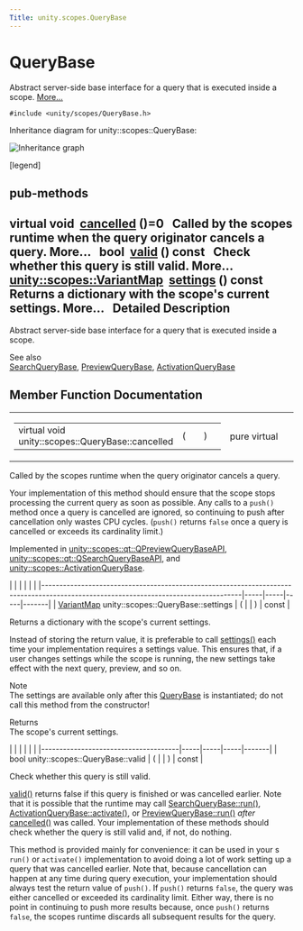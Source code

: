 ```yaml
---
Title: unity.scopes.QueryBase
---
```

        
QueryBase
=========

Abstract server-side base interface for a query that is executed inside a scope. [More...](#details)

`#include <unity/scopes/QueryBase.h>`

Inheritance diagram for unity::scopes::QueryBase:

![Inheritance graph](https://developer.ubuntu.com/static/devportal_uploaded/f781bf1b-ef20-45e7-8bb9-6abd9c664667-api/scopes/cpp/sdk-15.04.5/unity.scopes.QueryBase/classunity_1_1scopes_1_1_query_base__inherit__graph.png)

<span class="legend">\[legend\]</span>

pub-methods
------------------------------------------------------

virtual void 
<a href="#a596b19dbfd6efe96b834be75a9b64c68">cancelled</a> ()=0
 
Called by the scopes runtime when the query originator cancels a query. More...
 
bool 
<a href="#a095e61eabe2042eeea5c4df1a444d7d4">valid</a> () const
 
Check whether this query is still valid. More...
 
<a href="../unity.scopes.md#ad5d8ccfa11a327fca6f3e4cee11f4c10">unity::scopes::VariantMap</a> 
<a href="#ab6a25ba587387a7f490b8b5a081e9ed6">settings</a> () const
 
Returns a dictionary with the scope's current settings. More...
 
<span id="details"></span>
Detailed Description
--------------------

Abstract server-side base interface for a query that is executed inside a scope.

See also  
<a href="unity.scopes.SearchQueryBase.md" title="Abstract base class to represent a particular query. ">SearchQueryBase</a>, <a href="unity.scopes.PreviewQueryBase.md" title="Abstract base class to represent a particular preview. ">PreviewQueryBase</a>, <a href="unity.scopes.ActivationQueryBase.md" title="Base class for an activation request that is executed inside a scope. ">ActivationQueryBase</a>

Member Function Documentation
-----------------------------

<span id="a596b19dbfd6efe96b834be75a9b64c68" class="anchor"></span>
<table>
<colgroup>
<col width="50%" />
<col width="50%" />
</colgroup>
<tbody>
<tr class="odd">
<td><table>
<tbody>
<tr class="odd">
<td>virtual void unity::scopes::QueryBase::cancelled</td>
<td>(</td>
<td></td>
<td>)</td>
<td></td>
</tr>
</tbody>
</table></td>
<td><span class="mlabels"><span class="mlabel">pure virtual</span></span></td>
</tr>
</tbody>
</table>

Called by the scopes runtime when the query originator cancels a query.

Your implementation of this method should ensure that the scope stops processing the current query as soon as possible. Any calls to a `push()` method once a query is cancelled are ignored, so continuing to push after cancellation only wastes CPU cycles. (`push()` returns `false` once a query is cancelled or exceeds its cardinality limit.)

Implemented in <a href="../unity.scopes.qt.QPreviewQueryBaseAPI.md#ac68c5e63e55f818a31a358c8f87ccdeb">unity::scopes::qt::QPreviewQueryBaseAPI</a>, <a href="../unity.scopes.qt.QSearchQueryBaseAPI.md#a81a9ed98e8b092e4cd48aed63bb49f1a">unity::scopes::qt::QSearchQueryBaseAPI</a>, and <a href="../unity.scopes.ActivationQueryBase.md#af9b8e83ac6716db51aba942aca9cc6be">unity::scopes::ActivationQueryBase</a>.

<span id="ab6a25ba587387a7f490b8b5a081e9ed6" class="anchor"></span>
|                                                                                                                                     |     |     |     |       |
|-------------------------------------------------------------------------------------------------------------------------------------|-----|-----|-----|-------|
| <a href="../unity.scopes.md#ad5d8ccfa11a327fca6f3e4cee11f4c10">VariantMap</a> unity::scopes::QueryBase::settings | (   |     | )   | const |

Returns a dictionary with the scope's current settings.

Instead of storing the return value, it is preferable to call <a href="#ab6a25ba587387a7f490b8b5a081e9ed6" title="Returns a dictionary with the scope&#39;s current settings. ">settings()</a> each time your implementation requires a settings value. This ensures that, if a user changes settings while the scope is running, the new settings take effect with the next query, preview, and so on.

Note  
The settings are available only after this <a href="index.html" title="Abstract server-side base interface for a query that is executed inside a scope. ">QueryBase</a> is instantiated; do not call this method from the constructor!

<!-- -->

Returns  
The scope's current settings.

<span id="a095e61eabe2042eeea5c4df1a444d7d4" class="anchor"></span>
|                                      |     |     |     |       |
|--------------------------------------|-----|-----|-----|-------|
| bool unity::scopes::QueryBase::valid | (   |     | )   | const |

Check whether this query is still valid.

<a href="#a095e61eabe2042eeea5c4df1a444d7d4" title="Check whether this query is still valid. ">valid()</a> returns false if this query is finished or was cancelled earlier. Note that it is possible that the runtime may call <a href="../unity.scopes.SearchQueryBase.md#afc4f15b2266838d7da75b05ea37d504b" title="Called by scopes runtime to start the query. ">SearchQueryBase::run()</a>, <a href="../unity.scopes.ActivationQueryBase.md#a61ed49d8bc56e677ff2eb1f30e6a6b6b" title="Return response to the activation request. ">ActivationQueryBase::activate()</a>, or <a href="../unity.scopes.PreviewQueryBase.md#a81b89daf29cd1ada55286f2a3a871347" title="Called by scopes runtime to start the preview. ">PreviewQueryBase::run()</a> *after* <a href="#a596b19dbfd6efe96b834be75a9b64c68" title="Called by the scopes runtime when the query originator cancels a query. ">cancelled()</a> was called. Your implementation of these methods should check whether the query is still valid and, if not, do nothing.

This method is provided mainly for convenience: it can be used in your s `run()` or `activate()` implementation to avoid doing a lot of work setting up a query that was cancelled earlier. Note that, because cancellation can happen at any time during query execution, your implementation should always test the return value of `push()`. If `push()` returns `false`, the query was either cancelled or exceeded its cardinality limit. Either way, there is no point in continuing to push more results because, once `push()` returns `false`, the scopes runtime discards all subsequent results for the query.

